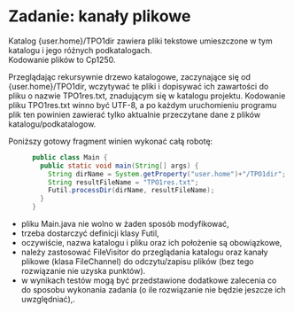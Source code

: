 # Zadanie: kanały plikowe

Katalog {user.home}/TPO1dir  zawiera pliki tekstowe umieszczone w tym katalogu i jego różnych podkatalogach.\
Kodowanie plików to Cp1250.

Przeglądając rekursywnie drzewo katalogowe, zaczynające się od {user.home}/TPO1dir,  wczytywać te pliki i dopisywać ich zawartości do pliku o nazwie TPO1res.txt, znadującym się w katalogu projektu. Kodowanie pliku TPO1res.txt winno być UTF-8, a po każdym uruchomieniu programu plik ten powinien zawierać tylko aktualnie przeczytane dane z  plików katalogu/podkatalogow.

Poniższy gotowy fragment winien wykonać całą robotę:
```java
      public class Main {
        public static void main(String[] args) {
          String dirName = System.getProperty("user.home")+"/TPO1dir";
          String resultFileName = "TPO1res.txt";
          Futil.processDir(dirName, resultFileName);
        }
      }
```
* pliku Main.java nie wolno w żaden sposób modyfikować,
* trzeba dostarczyć definicji klasy Futil,
* oczywiście, nazwa katalogu i pliku oraz ich położenie są obowiązkowe,
* należy zastosować FileVisitor do przeglądania katalogu oraz kanały plikowe (klasa FileChannel) do odczytu/zapisu plików (bez tego rozwiązanie nie uzyska punktów).
* w wynikach testów mogą być przedstawione dodatkowe zalecenia co do sposobu wykonania zadania (o ile rozwiązanie nie będzie jeszcze ich uwzględniać),.



